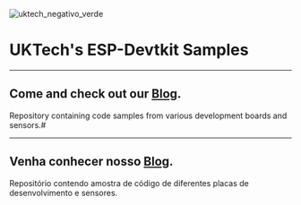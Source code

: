 
![uktech_negativo_verde](https://github.com/uktechbr/esp-devkit-samples/assets/36822213/541ed3fd-4f49-4860-8740-ec451a53abab)

 
# UKTech's ESP-Devtkit Samples

---

## Come and check out our [Blog](https://www.uktech.com.br/bloguk/).

Repository containing code samples from various development boards and sensors.#

---

## Venha conhecer nosso [Blog](https://www.uktech.com.br/bloguk/).

Repositório contendo amostra de código de diferentes placas de desenvolvimento e sensores.
